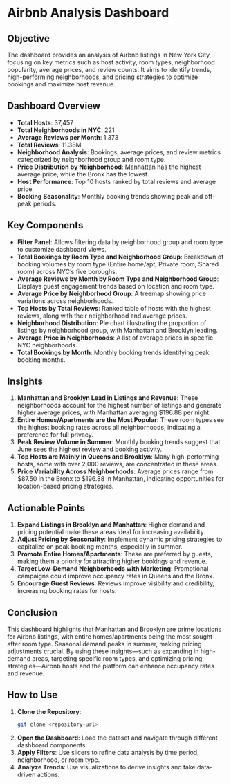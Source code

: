 # Airbnb Analysis Dashboard

## Objective
The dashboard provides an analysis of Airbnb listings in New York City, focusing on key metrics such as host activity, room types, neighborhood popularity, average prices, and review counts. It aims to identify trends, high-performing neighborhoods, and pricing strategies to optimize bookings and maximize host revenue.

## Dashboard Overview
- **Total Hosts**: 37,457
- **Total Neighborhoods in NYC**: 221
- **Average Reviews per Month**: 1.373
- **Total Reviews**: 11.38M
- **Neighborhood Analysis**: Bookings, average prices, and review metrics categorized by neighborhood group and room type.
- **Price Distribution by Neighborhood**: Manhattan has the highest average price, while the Bronx has the lowest.
- **Host Performance**: Top 10 hosts ranked by total reviews and average price.
- **Booking Seasonality**: Monthly booking trends showing peak and off-peak periods.

## Key Components
- **Filter Panel**: Allows filtering data by neighborhood group and room type to customize dashboard views.
- **Total Bookings by Room Type and Neighborhood Group**: Breakdown of booking volumes by room type (Entire home/apt, Private room, Shared room) across NYC’s five boroughs.
- **Average Reviews by Month by Room Type and Neighborhood Group**: Displays guest engagement trends based on location and room type.
- **Average Price by Neighborhood Group**: A treemap showing price variations across neighborhoods.
- **Top Hosts by Total Reviews**: Ranked table of hosts with the highest reviews, along with their neighborhood and average prices.
- **Neighborhood Distribution**: Pie chart illustrating the proportion of listings by neighborhood group, with Manhattan and Brooklyn leading.
- **Average Price in Neighborhoods**: A list of average prices in specific NYC neighborhoods.
- **Total Bookings by Month**: Monthly booking trends identifying peak booking months.

## Insights
1. **Manhattan and Brooklyn Lead in Listings and Revenue**: These neighborhoods account for the highest number of listings and generate higher average prices, with Manhattan averaging $196.88 per night.
2. **Entire Homes/Apartments are the Most Popular**: These room types see the highest booking rates across all neighborhoods, indicating a preference for full privacy.
3. **Peak Review Volume in Summer**: Monthly booking trends suggest that June sees the highest review and booking activity.
4. **Top Hosts are Mainly in Queens and Brooklyn**: Many high-performing hosts, some with over 2,000 reviews, are concentrated in these areas.
5. **Price Variability Across Neighborhoods**: Average prices range from $87.50 in the Bronx to $196.88 in Manhattan, indicating opportunities for location-based pricing strategies.

## Actionable Points
1. **Expand Listings in Brooklyn and Manhattan**: Higher demand and pricing potential make these areas ideal for increasing availability.
2. **Adjust Pricing by Seasonality**: Implement dynamic pricing strategies to capitalize on peak booking months, especially in summer.
3. **Promote Entire Homes/Apartments**: These are preferred by guests, making them a priority for attracting higher bookings and revenue.
4. **Target Low-Demand Neighborhoods with Marketing**: Promotional campaigns could improve occupancy rates in Queens and the Bronx.
5. **Encourage Guest Reviews**: Reviews improve visibility and credibility, increasing booking rates for hosts.

## Conclusion
This dashboard highlights that Manhattan and Brooklyn are prime locations for Airbnb listings, with entire homes/apartments being the most sought-after room type. Seasonal demand peaks in summer, making pricing adjustments crucial. By using these insights—such as expanding in high-demand areas, targeting specific room types, and optimizing pricing strategies—Airbnb hosts and the platform can enhance occupancy rates and revenue.

## How to Use
1. **Clone the Repository**:
   ```sh
   git clone <repository-url>
   ```
2. **Open the Dashboard**: Load the dataset and navigate through different dashboard components.
3. **Apply Filters**: Use slicers to refine data analysis by time period, neighborhood, or room type.
4. **Analyze Trends**: Use visualizations to derive insights and take data-driven actions.

